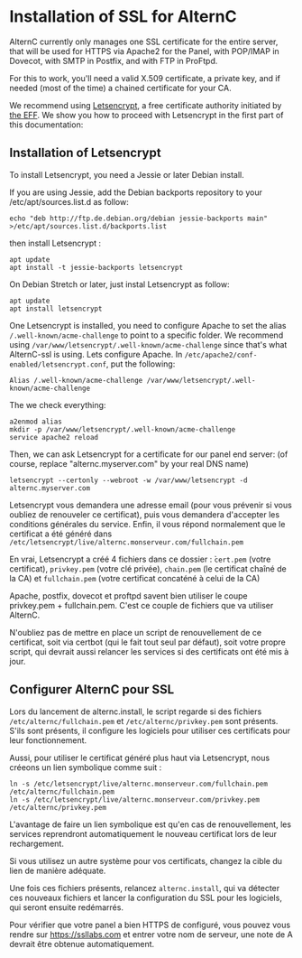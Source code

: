 
Installation of SSL for AlternC
===============================

AlternC currently only manages one SSL certificate for the entire server, that will be used for HTTPS via Apache2 for the Panel, with POP/IMAP in Dovecot, with SMTP in Postfix, and with FTP in ProFtpd.

For this to work, you'll need a valid X.509 certificate, a private key, and if needed (most of the time) a chained certificate for your CA.

We recommend using [Letsencrypt](https://letsencrypt.org), a free certificate authority initiated by [the EFF](https://www.eff.org). We show you how to proceed with Letsencrypt in the first part of this documentation: 

Installation of Letsencrypt
---------------------------

To install Letsencrypt, you need a Jessie or later Debian install.

If you are using Jessie, add the Debian backports repository to your /etc/apt/sources.list.d as follow:
```
echo "deb http://ftp.de.debian.org/debian jessie-backports main" >/etc/apt/sources.list.d/backports.list
```

then install Letsencrypt : 

```
apt update
apt install -t jessie-backports letsencrypt 
```

On Debian Stretch or later, just instal Letsencrypt as follow:

```
apt update 
apt install letsencrypt
```

One Letsencrypt is installed, you need to configure Apache to set the alias `/.well-known/acme-challenge` to point to a specific folder.
We recommend using `/var/www/letsencrypt/.well-known/acme-challenge` since that's what AlternC-ssl is using.
Lets configure Apache. In `/etc/apache2/conf-enabled/letsencrypt.conf`, put the following:

```
Alias /.well-known/acme-challenge /var/www/letsencrypt/.well-known/acme-challenge
```

The we check everything:

```
a2enmod alias
mkdir -p /var/www/letsencrypt/.well-known/acme-challenge
service apache2 reload
```

Then, we can ask Letsencrypt for a certificate for our panel end server: (of course, replace "alternc.myserver.com" by your real DNS name)

```
letsencrypt --certonly --webroot -w /var/www/letsencrypt -d alternc.myserver.com
```

Letsencrypt vous demandera une adresse email (pour vous prévenir si vous oubliez de renouveler ce certificat), puis vous demandera d'accepter les conditions générales du service.
Enfin, il vous répond normalement que le certificat a été généré dans `/etc/letsencrypt/live/alternc.monserveur.com/fullchain.pem`

En vrai, Letsencrypt a créé 4 fichiers dans ce dossier : ̀`cert.pem` (votre certificat), `privkey.pem` (votre clé privée), `chain.pem` (le certificat chaîné de la CA) et `fullchain.pem` (votre certificat concaténé à celui de la CA)

Apache, postfix, dovecot et proftpd savent bien utiliser le coupe privkey.pem + fullchain.pem. C'est ce couple de fichiers que va utiliser AlternC.

N'oubliez pas de mettre en place un script de renouvellement de ce certificat, soit via certbot (qui le fait tout seul par défaut), soit votre propre script, qui devrait aussi relancer les services si des certificats ont été mis à jour.

Configurer AlternC pour SSL
---------------------------

Lors du lancement de alternc.install, le script regarde si des fichiers `/etc/alternc/fullchain.pem` et `/etc/alternc/privkey.pem` sont présents. S'ils sont présents, il configure les logiciels pour utiliser ces certificats pour leur fonctionnement. 

Aussi, pour utiliser le certificat généré plus haut via Letsencrypt, nous créeons un lien symbolique comme suit : 

```
ln -s /etc/letsencrypt/live/alternc.monserveur.com/fullchain.pem /etc/alternc/fullchain.pem
ln -s /etc/letsencrypt/live/alternc.monserveur.com/privkey.pem /etc/alternc/privkey.pem
```

L'avantage de faire un lien symbolique est qu'en cas de renouvellement, les services reprendront automatiquement le nouveau certificat lors de leur rechargement.

Si vous utilisez un autre système pour vos certificats, changez la cible du lien de manière adéquate.

Une fois ces fichiers présents, relancez `alternc.install`, qui va détecter ces nouveaux fichiers et lancer la configuration du SSL pour les logiciels, qui seront ensuite redémarrés.

Pour vérifier que votre panel a bien HTTPS de configuré, vous pouvez vous rendre sur https://ssllabs.com et entrer votre nom de serveur, une note de A devrait être obtenue automatiquement.



